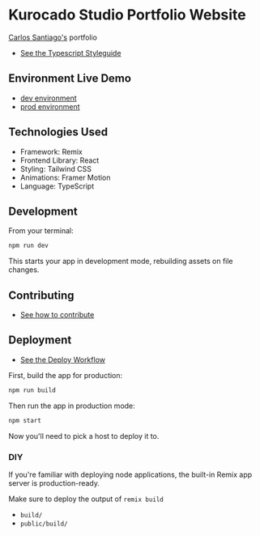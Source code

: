 <!--
 * Made with ❤️ and adobo by Kurocado Studio
 * Copyright (c) 2024. All Rights Reserved.
 *
 * Learn more about Kurocado Studio: {@link https://www.kurocado.studio}
 *
 * Explore our open-source projects: {@link https://github.com/kurocado-studio}
-->

# Kurocado Studio Portfolio Website

[Carlos Santiago's](https://github.com/csantiago132) portfolio

- [See the Typescript Styleguide](https://kurocado-studio.github.io/styleguide/starter-topic.html)

## Environment Live Demo

- [dev environment](https://kurocado-studio-website.fly.dev/)
- [prod environment](https://www.kurocado.studio/)

## Technologies Used

- Framework: Remix
- Frontend Library: React
- Styling: Tailwind CSS
- Animations: Framer Motion
- Language: TypeScript

## Development

From your terminal:

```sh
npm run dev
```

This starts your app in development mode, rebuilding assets on file changes.

## Contributing

- [See how to contribute](https://kurocado-studio.github.io/styleguide/contributing.html)

## Deployment

- [See the Deploy Workflow](https://kurocado-studio.github.io/styleguide/deploy-workflow.html)

First, build the app for production:

```sh
npm run build
```

Then run the app in production mode:

```sh
npm start
```

Now you'll need to pick a host to deploy it to.

### DIY

If you're familiar with deploying node applications, the built-in Remix app server is
production-ready.

Make sure to deploy the output of `remix build`

- `build/`
- `public/build/`
